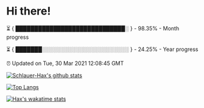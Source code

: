 # Hi there!

⏳ { █████████████████████████████░ } - 98.35% - Month progress

⏳ { ███████░░░░░░░░░░░░░░░░░░░░░░░ } - 24.25% - Year progress

⏰ Updated on Tue, 30 Mar 2021 12:08:45 GMT


[![Schlauer-Hax's github stats](https://github-readme-stats.vercel.app/api?username=Schlauer-Hax&show_icons=true&theme=dark&count_private=true)](https://github.com/Schlauer-Hax)


[![Top Langs](https://github-readme-stats.vercel.app/api/top-langs/?username=Schlauer-Hax&layout=compact&theme=dark)](https://github.com/Schlauer-Hax?tab=repositories)


[![Hax's wakatime stats](https://github-readme-stats.vercel.app/api/wakatime?username=Hax&theme=dark)](https://wakatime.com/@Hax)


